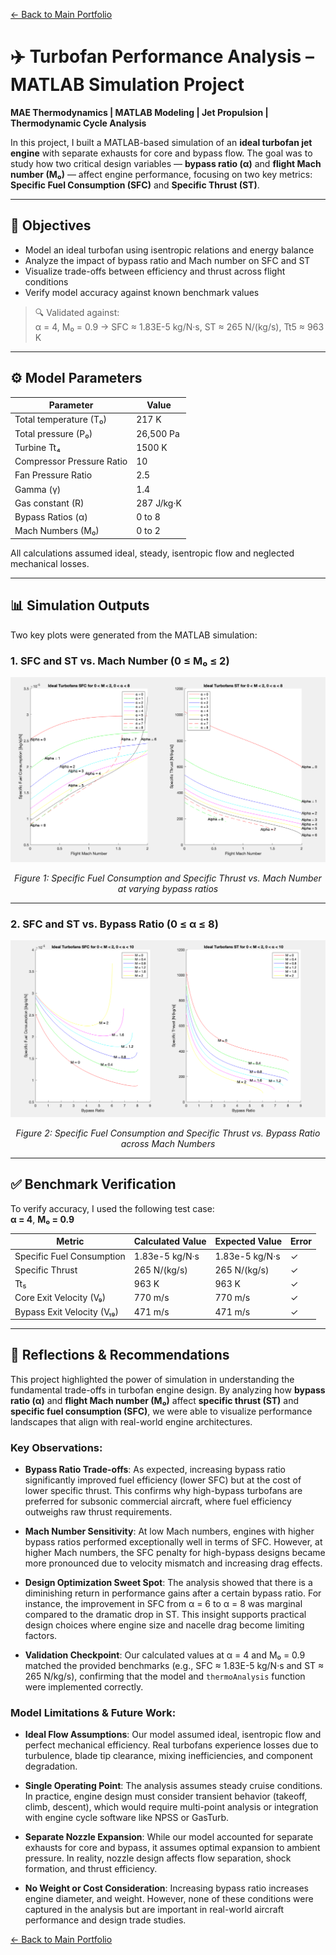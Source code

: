 [← Back to Main Portfolio](../README.md)

# ✈️ Turbofan Performance Analysis – MATLAB Simulation Project

**MAE Thermodynamics | MATLAB Modeling | Jet Propulsion | Thermodynamic Cycle Analysis**

In this project, I built a MATLAB-based simulation of an **ideal turbofan jet engine** with separate exhausts for core and bypass flow. The goal was to study how two critical design variables — **bypass ratio (α)** and **flight Mach number (M₀)** — affect engine performance, focusing on two key metrics: **Specific Fuel Consumption (SFC)** and **Specific Thrust (ST)**.

---

## 🧠 Objectives

- Model an ideal turbofan using isentropic relations and energy balance
- Analyze the impact of bypass ratio and Mach number on SFC and ST
- Visualize trade-offs between efficiency and thrust across flight conditions
- Verify model accuracy against known benchmark values

> 🔍 Validated against:  
> α = 4, M₀ = 0.9 → SFC ≈ 1.83E-5 kg/N·s, ST ≈ 265 N/(kg/s), Tt5 ≈ 963 K

---

## ⚙️ Model Parameters

| Parameter                  | Value                 |
|---------------------------|-----------------------|
| Total temperature (T₀)    | 217 K                 |
| Total pressure (P₀)       | 26,500 Pa             |
| Turbine Tt₄               | 1500 K                |
| Compressor Pressure Ratio | 10                    |
| Fan Pressure Ratio        | 2.5                   |
| Gamma (γ)                 | 1.4                   |
| Gas constant (R)          | 287 J/kg·K            |
| Bypass Ratios (α)         | 0 to 8                |
| Mach Numbers (M₀)         | 0 to 2                |

All calculations assumed ideal, steady, isentropic flow and neglected mechanical losses.

---

## 📊 Simulation Outputs

Two key plots were generated from the MATLAB simulation:

### 1. SFC and ST vs. **Mach Number** (0 ≤ M₀ ≤ 2)

<p align="center">
  <img src="../Projects/Images/MachvsSFC.png" alt="SFC and ST vs Mach for various bypass ratios" width="550"/>
</p>
<p align="center"><em>Figure 1: Specific Fuel Consumption and Specific Thrust vs. Mach Number at varying bypass ratios</em></p>

---

### 2. SFC and ST vs. **Bypass Ratio** (0 ≤ α ≤ 8)

<p align="center">
  <img src="../Projects/Images/BypassvsSFC.png" alt="SFC and ST vs Bypass Ratio for various Mach numbers" width="550"/>
</p>
<p align="center"><em>Figure 2: Specific Fuel Consumption and Specific Thrust vs. Bypass Ratio across Mach Numbers</em></p>

---

## ✅ Benchmark Verification

To verify accuracy, I used the following test case:  
**α = 4**, **M₀ = 0.9**

| Metric                        | Calculated Value | Expected Value | Error   |
|------------------------------|------------------|----------------|---------|
| Specific Fuel Consumption    | 1.83e-5 kg/N·s   | 1.83e-5 kg/N·s | ✓       |
| Specific Thrust              | 265 N/(kg/s)     | 265 N/(kg/s)   | ✓       |
| Tt₅                          | 963 K            | 963 K          | ✓       |
| Core Exit Velocity (V₉)      | 770 m/s          | 770 m/s        | ✓       |
| Bypass Exit Velocity (V₁₉)   | 471 m/s          | 471 m/s        | ✓       |

---

## 🧠 Reflections & Recommendations

This project highlighted the power of simulation in understanding the fundamental trade-offs in turbofan engine design. By analyzing how **bypass ratio (α)** and **flight Mach number (M₀)** affect **specific thrust (ST)** and **specific fuel consumption (SFC)**, we were able to visualize performance landscapes that align with real-world engine architectures.

### Key Observations:

- **Bypass Ratio Trade-offs**: As expected, increasing bypass ratio significantly improved fuel efficiency (lower SFC) but at the cost of lower specific thrust. This confirms why high-bypass turbofans are preferred for subsonic commercial aircraft, where fuel efficiency outweighs raw thrust requirements.

- **Mach Number Sensitivity**: At low Mach numbers, engines with higher bypass ratios performed exceptionally well in terms of SFC. However, at higher Mach numbers, the SFC penalty for high-bypass designs became more pronounced due to velocity mismatch and increasing drag effects.

- **Design Optimization Sweet Spot**: The analysis showed that there is a diminishing return in performance gains after a certain bypass ratio. For instance, the improvement in SFC from α = 6 to α = 8 was marginal compared to the dramatic drop in ST. This insight supports practical design choices where engine size and nacelle drag become limiting factors.

- **Validation Checkpoint**: Our calculated values at α = 4 and M₀ = 0.9 matched the provided benchmarks (e.g., SFC ≈ 1.83E-5 kg/N·s and ST ≈ 265 N/kg/s), confirming that the model and `thermoAnalysis` function were implemented correctly.

### Model Limitations & Future Work:

- **Ideal Flow Assumptions**: Our model assumed ideal, isentropic flow and perfect mechanical efficiency. Real turbofans experience losses due to turbulence, blade tip clearance, mixing inefficiencies, and component degradation.

- **Single Operating Point**: The analysis assumes steady cruise conditions. In practice, engine design must consider transient behavior (takeoff, climb, descent), which would require multi-point analysis or integration with engine cycle software like NPSS or GasTurb.

- **Separate Nozzle Expansion**: While our model accounted for separate exhausts for core and bypass, it assumes optimal expansion to ambient pressure. In reality, nozzle design affects flow separation, shock formation, and thrust efficiency.

- **No Weight or Cost Consideration**: Increasing bypass ratio increases engine diameter, and weight. However, none of these conditions were captured in the analysis but are important in real-world aircraft performance and design trade studies.



[← Back to Main Portfolio](../README.md)
